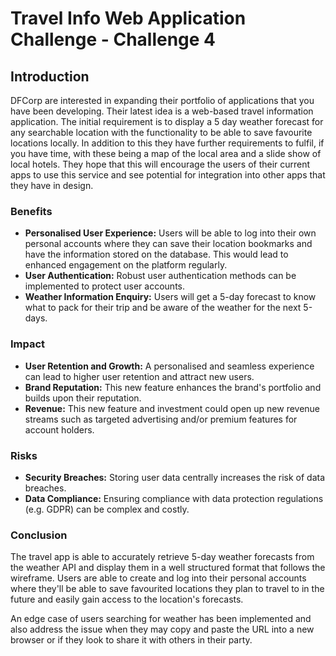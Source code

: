 # Travel Info Web Application Challenge - Challenge 4

## Introduction

DFCorp are interested in expanding their portfolio of applications that you have been developing.  Their latest idea is a web-based travel information application.  The initial requirement is to display a 5 day weather forecast for any searchable location with the functionality to be able to save favourite locations locally.  In addition to this they have further requirements to fulfil, if you have time, with these being a map of the local area and a slide show of local hotels.  They hope that this will encourage the users of their current apps to use this service and see potential for integration into other apps that they have in design.

### Benefits

- **Personalised User Experience:** Users will be able to log into their own personal accounts where they can save their location bookmarks and have the information stored on the database. This would lead to enhanced engagement on the platform regularly.
- **User Authentication:** Robust user authentication methods can be implemented to protect user accounts.
- **Weather Information Enquiry:** Users will get a 5-day forecast to know what to pack for their trip and be aware of the weather for the next 5-days.

### Impact

- **User Retention and Growth:** A personalised and seamless experience can lead to higher user retention and attract new users.
- **Brand Reputation:** This new feature enhances the brand's portfolio and builds upon their reputation.
- **Revenue:** This new feature and investment could open up new revenue streams such as targeted advertising and/or premium features for account holders.

### Risks

- **Security Breaches:** Storing user data centrally increases the risk of data breaches.
- **Data Compliance:** Ensuring compliance with data protection regulations (e.g. GDPR) can be complex and costly.

### Conclusion
The travel app is able to accurately retrieve 5-day weather forecasts from the weather API and display them in a well structured format that follows the wireframe. Users are able to create and log into their personal accounts where they'll be able to save favourited locations they plan to travel to in the future and easily gain access to the location's forecasts.

An edge case of users searching for weather has been implemented and also address the issue when they may copy and paste the URL into a new browser or if they look to share it with others in their party.